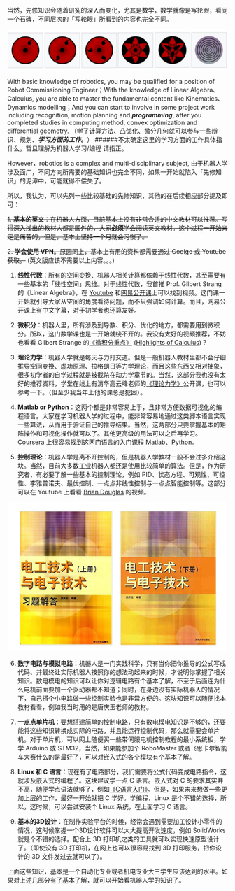 当然，先修知识会随着研究的深入而变化，尤其是数学，数学就像是写轮眼，看同一个石碑，不同层次的「写轮眼」所看到的内容也完全不同。

<p align="center">
  <img width="800" src="../Pics/Sharingan.jpg"/>
</p>

With basic knowledge of robotics, you may be qualified for a position of Robot Commissioning Engineer；With the knowledge of Linear Algebra、Calculus, you are able to master the fundamental content like Kinematics、Dynamics modelling；And you can start to involve in some project work including recognition, motion planning and **_programming_**, after you completed studies in computing method, convex optimization and differential geometry. （学了计算方法、凸优化、微分几何就可以参与一些辨识、规划、**_学习方面的工作。_**）
######不太确定这里的学习方面的工作具体指什么，暂且理解为机器人学习/编程 请指正。

However，robotics is a complex and multi-disciplinary subject,  由于机器人学涉及面广，不同方向所需要的基础知识也完全不同，如果一开始就陷入「先修知识」的泥潭中，可能就得不偿失了。

所以，我认为，可以先列一些比较基础的先修知识，其他的在后续相应部分提及即可：

~~1. **基本的英文**：在机器人方面，目前基本上没有非常合适的中文教材可以推荐。写得深入浅出的教材大都是国外的，大家**必须**学会阅读英文教材。这个过程一开始肯定是痛苦的，但是，基本上坚持一个月就会习惯了。~~

~~2. **学会使用 VPN**。原因同上，基本上有用的资料都需要通过 Goolge 或 Youtube 获取。~~
(英文版应该不需要以上内容。。。)
1. **线性代数**：所有的空间变换、机器人相关计算都依赖于线性代数，甚至需要有一些基本的「线性空间」思维。对于线性代数，我首推 Prof. Gilbert Strang 的《Linear Algebra》，在 [Youtube](https://www.youtube.com/watch?v=hNDFwVVKVk0&list=PL221E2BBF13BECF6C) 和[网易公开课](http://open.163.com/special/opencourse/daishu.html)上可以找到视频。这门课一开始就引导大家从空间的角度看待问题，而不只强调如何计算。而且，网易公开课上有中文字幕，对于初学者也还算友好。

2. **微积分**：机器人里，所有涉及到导数、积分、优化的地方，都需要用到微积分。所以，这门数学课也是一开始就绕不开的。我没有太好的视频推荐，不妨也看看 Gilbert Strange 的[《微积分重点》](http://open.163.com/special/opencourse/weijifen.html) ([Highlights of Calculus](https://ocw.mit.edu/resources/res-18-005-highlights-of-calculus-spring-2010/))？

3. **理论力学**：机器人学就是每天与力打交道。但是一般机器人教材里都不会仔细推导空间变换、虚功原理、拉格朗日等力学理论，而且这些东西又相对抽象，很多初学者的自学过程就是被截杀在动力学章节的。当然，这部分我也没有太好的推荐资料，学堂在线上有清华高云峰老师的[《理论力学》](https://www.xuetangx.com/courses/TsinghuaX/20330334X/_/about)公开课，也可以参考一下。（但至少我当年上他的课总是犯困）。
<!-- TODO: Improve <<theoretical mechanics>>  -->
   
4. **Matlab or Python**：这两个都是非常容易上手，且非常方便数据可视化的编程语言。大家在学习机器人学的过程中，能非常容易地通过这类脚本语言实现一些算法，从而用于验证自己的推导结果。当然，这两部分只要掌握基本的矩阵操作和可视化操作就可以了。其他更高级的用法可以之后再学习。Coursera 上很容易找到这两门语言的入门课程 [Matlab](https://www.coursera.org/learn/matlab)、[Python](https://www.coursera.org/specializations/python)。

5. **控制理论**：机器人学是离不开控制的，但是机器人学教材一般不会过多介绍这块。当然，目前大多数工业机器人都还是使用比较简单的算法。但是，作为研究者，有必要了解一些基本的控制理论，例如 PID、状态方程、可观性、可控性、李雅普诺夫、最优控制、一点点非线性控制与一点点智能控制等。这部分可以在 Youtube 上看看 [Brian Douglas](www.youtube.com/channel/UCq0imsn84ShAe9PBOFnoIrg) 的视频。

<p align="center">
  <img width="500" src="../Pics/IngenieriaElectrica.jpg"/>
</p>

6. **数字电路与模拟电路**：机器人是一门实践科学，只有当你把你推导的公式写成代码、并最终让实际机器人按照你的想法动起来的时候，才说明你掌握了相关知识。数电模电的知识可以让你对逻辑电路有个基本了解，不至于后面连为什么电机前面要加一个驱动器都不知道；同时，在身边没有实际机器人的情况下，自己搭个小电路做一些控制实验也是非常方便的。这块知识可以随便找本教材看看，例如我当时用的是唐庆玉老师的教材。

7. **一点点单片机**：要想搭建简单的控制电路，只有数电模电知识是不够的，还要能将这些知识转换成实际的电路，并且能运行控制代码，那么就需要会单片机。对于单片机，可以网上随便买一些带伺服电机控制教程的最小系统板，学学 Arduino 或 STM32，当然，如果能参加个 RoboMaster 或者飞思卡尔智能车大赛什么的是最好了，可以对嵌入式的各个模块有个基本了解。

8. **Linux 和 C 语言**：现在有了电路部分，我们需要将公式代码变成电路指令，这就涉及嵌入式的编程了。这块建议学一点 C 语言。嵌入式对 C 的要求其实并不高，随便学点语法就够了，例如[《C语言入门》](https://akaedu.github.io/book/pt01.html)。但是，如果未来想做一些更加上层的工作，最好一开始就把 C 学好。学编程，Linux 是个不错的选择，所以，这时候，可以尝试安装个 Linux 系统，在上面学习 C 语言。

9. **基本的3D设计**：在制作实验平台的时候，经常会遇到需要加工设计小零件的情况，这时候掌握一个3D设计软件可以大大提高开发速度，例如 SolidWorks 就是个不错的选择。配合上 3D 打印机之类的工具就可以实现快速原型设计了。（即使没有 3D 打印机，在网上也可以很容易找到 3D 打印服务，把你设计的 3D 文件发过去就可以了）。

上面这些知识，基本是一个自动化专业或者机电专业大三学生应该达到的水平。如果对上述几部分有了基本了解，就可以开始看机器人学的知识了。